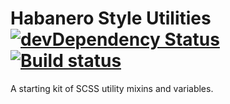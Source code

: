 # Habanero Style Utilities [![devDependency Status](https://david-dm.org/habaneroconsulting/habanero-style-utilities/dev-status.svg)](https://david-dm.org/habaneroconsulting/habanero-style-utilities#info=devDependencies) [![Build status](https://travis-ci.org/habaneroconsulting/habanero-style-utilities.svg)](http://travis-ci.org/habaneroconsulting/habanero-style-utilities)

A starting kit of SCSS utility mixins and variables.
